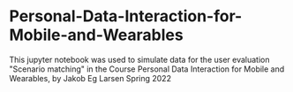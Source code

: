 # Personal-Data-Interaction-for-Mobile-and-Wearables

This jupyter notebook was used to simulate data for the user evaluation "Scenario matching" in the Course Personal Data Interaction for Mobile and Wearables, by Jakob Eg Larsen Spring 2022

